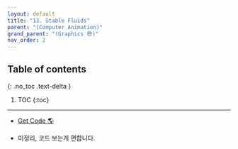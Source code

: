 ```yaml
---
layout: default
title: "13. Stable Fluids"
parent: "(Computer Animation)"
grand_parent: "(Graphics 😎)"
nav_order: 2
---
```


## Table of contents
{: .no_toc .text-delta }

1. TOC
{:toc}

---

* [Get Code 🌎](https://github.com/Arthur880708/Graphics_Part4/blob/main/Examples/Ex1601_StableFluids.h)

* 미정리, 코드 보는게 편합니다.
